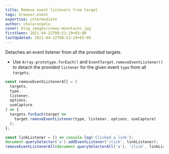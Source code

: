 ```yaml
---
title: Remove event listeners from target
tags: browser,event
expertise: intermediate
author: chalarangelo
cover: blog_images/snowy-mountains.jpg
firstSeen: 2021-04-22T08:53:29+03:00
lastUpdated: 2021-04-22T08:53:29+03:00
---
```


Detaches an event listener from all the provided targets.

- Use `Array.prototype.forEach()` and `EventTarget.removeEventListener()` to detach the provided `listener` for the given event `type` from all `targets`.

```js
const removeEventListenerAll = (
  targets,
  type,
  listener,
  options,
  useCapture
) => {
  targets.forEach(target =>
    target.removeEventListener(type, listener, options, useCapture)
  );
};
```

```js
const linkListener = () => console.log('Clicked a link');
document.querySelector('a').addEventListener('click', linkListener);
removeEventListenerAll(document.querySelectorAll('a'), 'click', linkListener);
```
